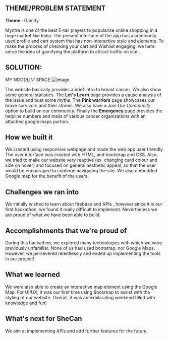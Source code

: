 ## THEME/PROBLEM STATEMENT
**Theme** : Gamify

Myntra is one of the best E-tail players to popularize online shopping in a huge market like India.
The present interface of the app has a commonly used profile and cart system that has non-interactive style and elements. To make the process of checking your cart and Wishlist engaging, we here serve the idea of gamifying the platform to attract traffic on site . 


## SOLUTION:
 MY NOODLIN’ SPACE 
![image](![image](https://user-images.githubusercontent.com/65819611/140659742-d5d3e071-5b0f-4165-bdce-8dcb40242237.png))

The website basically provides a brief intro to breast cancer. We also show some general statistics. 
The **Let's Learn** page provides a cause analysis of the issue and bust some myths.
The **Pink warriors** page showcases our brave survivors and their stories. We also have a _Join Our Community_  option to build on our community.
Finally the **Emergency** page provides the helpline numbers and mails of various cancer organizations with an attached google maps portion.

## How we built it
We created using responsive webpage  and made the web app user friendly. The user interface was created with HTML, and bootstrap and CSS.  Also, we tried to make our website very reactive (ex. changing card colour and size on hover) and focused on general aesthetic appeal, so that the user would be encouraged to continue navigating the site. We also embedded Google map for the benefit of the users.
## Challenges we ran into
We initially wished to learn about firebase and APIs , however since it is our first hackathon, we found it really difficult to implement. Nevertheless we are proud of what we have been able to build.
## Accomplishments that we're proud of
During this hackathon, we explored many technologies with which we were previously unfamiliar. None of us had used bootstrap, nor Google Maps. However, we persevered relentlessly and ended up implementing the tools in our project!
## What we learned
We were also able to create an interactive map element using the Google Map. For UI/UX, it was our first time using Bootstrap to assist with the styling of our website. Overall, it was an exhilarating weekend filled with knowledge and fun!
## What's next for SheCan
We aim at implementing APIs and add further features for the future.
